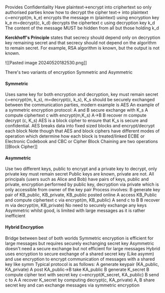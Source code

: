 Provides Confidentiality
Have plaintext->encrypt into criphertext so only authorised parties know how to decrypt the cipher text-> into plaintext
c=encrypt(m, k_e) encrypts the message m (plaintext) using encryption key k_e
m=decrypt(c, k_d) decrypts the ciphertext c using decryption key k_d
The content of the message MUST be hidden from all but those holding k_d

**Kerckhoff's Principle** states that secrecy should depend only on decryption key remaining secret and that secrecy should not depend on the algorithm to remain secret. For example, RSA algorithm is known, but the output is not known.

![[Pasted image 20240520182530.png]]

There's two variants of encryption Symmetric and Asymmetric
#### Symmetric
Uses same key for both encryption and decryption, key must remain secret
c=encrypt(m, k_s), m=decrypt(c, k_s), K_s should be securely exchanged between the communication parties, modern example is AES
An example of a symmetric encryption protocol:
A and B secure exchange with K_s
A compute ciphertext c with encrypt(m,K_s)
A->B
B recover m compute decrypt (c, K_s)
AES is a block cipher to ensure that K_s is secure and confidential. AES breaks data into fixed sized blocks and encrypt/decrypt each block
Note though that AES and block ciphers have different modes of operation which determine how each block is treated/linked
ECBE or Electronic Codebook and CBC or Cipher Block Chaining are two operations
[[Block Cipher]]
#### Asymmetric
Use two different keys, public to encrypt and a private key to decrypt, only private key must remain secret
Public keys are known, private are not. All principals (users such as Alice and Bob) have pairs of keys, public and private, encryption performed by public key, decryption via private which is only accessible from owner of the key pair
Process involves:
B generate key pair of KB_public, KB_private, KB_public posted online
A access KB_Public and compute ciphertext c via encrypt(m, KB_public)
A send c to B
B recover m via decrypt(m, KB_private)
No need to securely exchange any keys
Asymmetric whilst good, is limited with large messages as it is rather inefficient

#### Hybrid Encryption
Bridge between best of both worlds
Symmetric encryption is efficient for large messages but requires securely exchanging secret key
Asymmetric doesn't need a secure exchange but not efficient for large messages
Hybrid uses encryption to secure exchange of a shared secret key (Like asymm) and use encryption to encrypt communication of messages with a shared key like symm
Typical protocol is as follows:
A generate keypair (KA_public, KA_private)
A post KA_public->B take KA_public
B generate K_secret
B compute cipher text with secret key c=encrypt(K_secret, KA_public)
B send c to A
A recover K_secret by computing decrypt(c, KA_private)
A, B share secret key and can exchange messages via symmetric encryption
